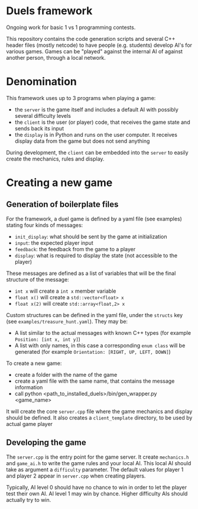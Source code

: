 # Duels framework

Ongoing work for basic 1 vs 1 programming contests.

This repository contains the code generation scripts and several C++ header files (mostly netcode) to have people (e.g. students) develop AI's for various games. Games can be "played" against the internal AI of against another person, through a local network.

# Denomination

This framework uses up to 3 programs when playing a game:
- the `server` is the game itself and includes a default AI with possibly several difficulty levels
- the `client` is the user (or player) code, that receives the game state and sends back its input
- the `display` is in Python and runs on the user computer. It receives display data from the game but does not send anything

During development, the `client` can be embedded into the `server` to easily create the mechanics, rules and display.

# Creating a new game

## Generation of boilerplate files

For the framework, a duel game is defined by a yaml file (see examples) stating four kinds of messages:
- `init_display`: what should be sent by the game at initialization
- `input`: the expected player input
- `feedback`: the feedback from the game to a player
- `display`: what is required to display the state (not accessible to the player)

These messages are defined as a list of variables that will be the final structure of the message:
- `int x` will create a `int x` member variable
- `float x()` will create a `std::vector<float> x`
- `float x(2)` will create `std::array<float,2> x`

Custom structures can be defined in the yaml file, under the `structs` key (see `examples/treasure_hunt.yaml`). They may be:
- A list similar to the actual messages with known C++ types (for example `Position: [int x, int y]`)
- A list with only names, in this case a corresponding `enum class` will be generated (for example `Orientation: [RIGHT, UP, LEFT, DOWN]`)

To create a new game:
- create a folder with the name of the game
- create a yaml file with the same name, that contains the message information
- call python <path_to_installed_duels>/bin/gen_wrapper.py <game_name>

It will create the core `server.cpp` file where the game mechanics and display should be defined. 
It also creates a `client_template` directory, to be used by actual game player

## Developing the game

The `server.cpp` is the entry point for the game server. It create `mechanics.h` and `game_ai.h` to write the game rules and your local AI. This local AI should take as argument a `difficulty` parameter. The default values for player 1 and player 2 appear in `server.cpp` when creating players.

Typically, AI level 0 should have no chance to win in order to let the player test their own AI. AI level 1 may win by chance. Higher difficulty AIs should actually try to win.

